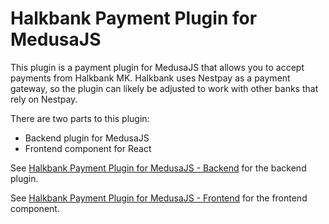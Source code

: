 # Halkbank Payment Plugin for MedusaJS

This plugin is a payment plugin for MedusaJS that allows you to accept payments from Halkbank MK. Halkbank uses Nestpay as a payment gateway, so the plugin can likely be adjusted to work with other banks that rely on Nestpay.

There are two parts to this plugin:

- Backend plugin for MedusaJS
- Frontend component for React

See [Halkbank Payment Plugin for MedusaJS - Backend](./backend/README.md) for the backend plugin.

See [Halkbank Payment Plugin for MedusaJS - Frontend](./frontend/README.md) for the frontend component.

